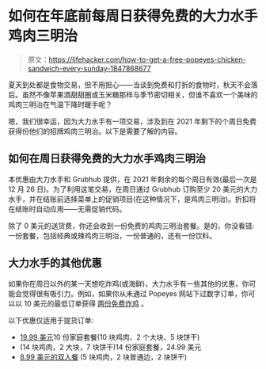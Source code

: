 # 如何在年底前每周日获得免费的大力水手鸡肉三明治

> 原文：<https://lifehacker.com/how-to-get-a-free-popeyes-chicken-sandwich-every-sunday-1847868677>

夏天到处都是食物交易，但不用担心——当谈到免费和打折的食物时，秋天不会落后。虽然不像苹果酒甜甜圈或玉米糖那样与季节密切相关，但谁不喜欢一个美味的鸡肉三明治在气温下降时暖手呢？



嗯，我们很幸运，因为大力水手有一项交易，涉及到在 2021 年剩下的个周日免费获得份他们的招牌鸡肉三明治。以下是需要了解的内容。

## 如何在周日获得免费的大力水手鸡肉三明治

本优惠由大力水手和 Grubhub 提供，在 2021 年剩余的每个周日有效(最后一次是 12 月 26 日)。为了利用这笔交易，在周日通过 Grubhub 订购至少 20 美元的大力水手，并在结账前选择菜单上的促销项目(在这种情况下，是鸡肉三明治)。折扣将在结账时自动应用——无需促销代码。

除了 0 美元的送货费，你还会收到一份免费的鸡肉三明治套餐。是的，你没看错:一份套餐，包括经典或辣鸡肉三明治，一份普通的，还有一份饮料。

## 大力水手的其他优惠

如果你在周日以外的某一天想吃炸鸡(或海鲜)，大力水手有一些其他的优惠，你可能会觉得很有吸引力。例如，如果你从未通过 Popeyes 网站下过数字订单，你可以以 10 美元的最低订单获得 [两份免费炸鸡](https://www.popeyes.com/offers/7be299b5-a5c3-4a75-9fde-6391a91675b0) 。

以下优惠仅适用于提货订单:

*   [19.99 美元](https://www.popeyes.com/offers/zBy1iSK4GIKqlMYfPoSt3V)10 份家庭套餐(10 块鸡肉、2 个大块、5 块饼干)
*   (14 块鸡肉，2 大块，7 块饼干)14 份家庭套餐，24.99 美元
*   [8.99 美元的双人餐](https://www.popeyes.com/offers/fj0TLr3OHHg9wZyOYxDEgO) (5 块鸡肉，2 块普通边，2 块饼干)